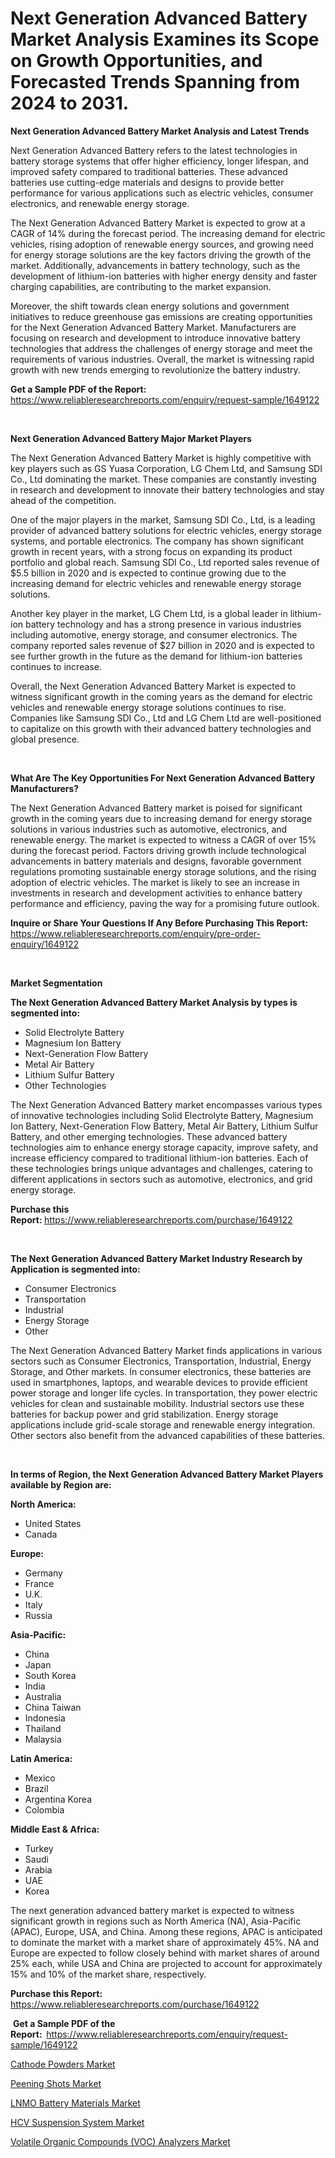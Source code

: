 <p><h1>Next Generation Advanced Battery Market Analysis Examines its Scope on Growth Opportunities, and Forecasted Trends Spanning from 2024 to 2031.</h1></p><p><strong>Next Generation Advanced Battery Market Analysis and Latest Trends</strong></p>
<p><p>Next Generation Advanced Battery refers to the latest technologies in battery storage systems that offer higher efficiency, longer lifespan, and improved safety compared to traditional batteries. These advanced batteries use cutting-edge materials and designs to provide better performance for various applications such as electric vehicles, consumer electronics, and renewable energy storage.</p><p>The Next Generation Advanced Battery Market is expected to grow at a CAGR of 14% during the forecast period. The increasing demand for electric vehicles, rising adoption of renewable energy sources, and growing need for energy storage solutions are the key factors driving the growth of the market. Additionally, advancements in battery technology, such as the development of lithium-ion batteries with higher energy density and faster charging capabilities, are contributing to the market expansion.</p><p>Moreover, the shift towards clean energy solutions and government initiatives to reduce greenhouse gas emissions are creating opportunities for the Next Generation Advanced Battery Market. Manufacturers are focusing on research and development to introduce innovative battery technologies that address the challenges of energy storage and meet the requirements of various industries. Overall, the market is witnessing rapid growth with new trends emerging to revolutionize the battery industry.</p></p>
<p><strong>Get a Sample PDF of the Report:&nbsp;</strong> <a href="https://www.reliableresearchreports.com/enquiry/request-sample/1649122">https://www.reliableresearchreports.com/enquiry/request-sample/1649122</a></p>
<p>&nbsp;</p>
<p><strong>Next Generation Advanced Battery Major Market Players</strong></p>
<p><p>The Next Generation Advanced Battery Market is highly competitive with key players such as GS Yuasa Corporation, LG Chem Ltd, and Samsung SDI Co., Ltd dominating the market. These companies are constantly investing in research and development to innovate their battery technologies and stay ahead of the competition.</p><p>One of the major players in the market, Samsung SDI Co., Ltd, is a leading provider of advanced battery solutions for electric vehicles, energy storage systems, and portable electronics. The company has shown significant growth in recent years, with a strong focus on expanding its product portfolio and global reach. Samsung SDI Co., Ltd reported sales revenue of $5.5 billion in 2020 and is expected to continue growing due to the increasing demand for electric vehicles and renewable energy storage solutions.</p><p>Another key player in the market, LG Chem Ltd, is a global leader in lithium-ion battery technology and has a strong presence in various industries including automotive, energy storage, and consumer electronics. The company reported sales revenue of $27 billion in 2020 and is expected to see further growth in the future as the demand for lithium-ion batteries continues to increase.</p><p>Overall, the Next Generation Advanced Battery Market is expected to witness significant growth in the coming years as the demand for electric vehicles and renewable energy storage solutions continues to rise. Companies like Samsung SDI Co., Ltd and LG Chem Ltd are well-positioned to capitalize on this growth with their advanced battery technologies and global presence.</p></p>
<p>&nbsp;</p>
<p><strong>What Are The Key Opportunities For Next Generation Advanced Battery Manufacturers?</strong></p>
<p><p>The Next Generation Advanced Battery market is poised for significant growth in the coming years due to increasing demand for energy storage solutions in various industries such as automotive, electronics, and renewable energy. The market is expected to witness a CAGR of over 15% during the forecast period. Factors driving growth include technological advancements in battery materials and designs, favorable government regulations promoting sustainable energy storage solutions, and the rising adoption of electric vehicles. The market is likely to see an increase in investments in research and development activities to enhance battery performance and efficiency, paving the way for a promising future outlook.</p></p>
<p><strong>Inquire or Share Your Questions If Any Before Purchasing This Report:</strong> <a href="https://www.reliableresearchreports.com/enquiry/pre-order-enquiry/1649122">https://www.reliableresearchreports.com/enquiry/pre-order-enquiry/1649122</a></p>
<p>&nbsp;</p>
<p><strong>Market Segmentation</strong></p>
<p><strong>The Next Generation Advanced Battery Market Analysis by types is segmented into:</strong></p>
<p><ul><li>Solid Electrolyte Battery</li><li>Magnesium Ion Battery</li><li>Next-Generation Flow Battery</li><li>Metal Air Battery</li><li>Lithium Sulfur Battery</li><li>Other Technologies</li></ul></p>
<p><p>The Next Generation Advanced Battery market encompasses various types of innovative technologies including Solid Electrolyte Battery, Magnesium Ion Battery, Next-Generation Flow Battery, Metal Air Battery, Lithium Sulfur Battery, and other emerging technologies. These advanced battery technologies aim to enhance energy storage capacity, improve safety, and increase efficiency compared to traditional lithium-ion batteries. Each of these technologies brings unique advantages and challenges, catering to different applications in sectors such as automotive, electronics, and grid energy storage.</p></p>
<p><strong>Purchase this Report:&nbsp;</strong><a href="https://www.reliableresearchreports.com/purchase/1649122">https://www.reliableresearchreports.com/purchase/1649122</a></p>
<p>&nbsp;</p>
<p><strong>The Next Generation Advanced Battery Market Industry Research by Application is segmented into:</strong></p>
<p><ul><li>Consumer Electronics</li><li>Transportation</li><li>Industrial</li><li>Energy Storage</li><li>Other</li></ul></p>
<p><p>The Next Generation Advanced Battery Market finds applications in various sectors such as Consumer Electronics, Transportation, Industrial, Energy Storage, and Other markets. In consumer electronics, these batteries are used in smartphones, laptops, and wearable devices to provide efficient power storage and longer life cycles. In transportation, they power electric vehicles for clean and sustainable mobility. Industrial sectors use these batteries for backup power and grid stabilization. Energy storage applications include grid-scale storage and renewable energy integration. Other sectors also benefit from the advanced capabilities of these batteries.</p></p>
<p>&nbsp;</p>
<p><strong>In terms of Region, the Next Generation Advanced Battery Market Players available by Region are:</strong></p>
<p>
    <p> <strong> North America: </strong>
        <ul>
            <li>United States</li>
            <li>Canada</li>
        </ul>
        </p> 
    <p> <strong> Europe: </strong>
        <ul>
            <li>Germany</li>
            <li>France</li>
            <li>U.K.</li>
            <li>Italy</li>
            <li>Russia</li>
        </ul>
        </p> 
    <p> <strong> Asia-Pacific: </strong>
        <ul>
            <li>China</li>
            <li>Japan</li>
            <li>South Korea</li>
            <li>India</li>
            <li>Australia</li>
            <li>China Taiwan</li>
            <li>Indonesia</li>
            <li>Thailand</li>
            <li>Malaysia</li>
        </ul>
        </p> 
    <p> <strong> Latin America: </strong>
        <ul>
            <li>Mexico</li>
            <li>Brazil</li>
            <li>Argentina Korea</li>
            <li>Colombia</li>
        </ul>
        </p> 
    <p> <strong> Middle East & Africa: </strong>
        <ul>
            <li>Turkey</li>
            <li>Saudi</li>
            <li>Arabia</li>
            <li>UAE</li>
            <li>Korea</li>
        </ul>
    </p>
    </p>
<p><p>The next generation advanced battery market is expected to witness significant growth in regions such as North America (NA), Asia-Pacific (APAC), Europe, USA, and China. Among these regions, APAC is anticipated to dominate the market with a market share of approximately 45%. NA and Europe are expected to follow closely behind with market shares of around 25% each, while USA and China are projected to account for approximately 15% and 10% of the market share, respectively.</p></p>
<p><strong>Purchase this Report: </strong><a href="https://www.reliableresearchreports.com/purchase/1649122">https://www.reliableresearchreports.com/purchase/1649122</a></p>
<p>&nbsp;<strong>Get a Sample PDF of the Report:&nbsp;&nbsp;</strong><a href="https://www.reliableresearchreports.com/enquiry/request-sample/1649122">https://www.reliableresearchreports.com/enquiry/request-sample/1649122</a></p>
<p><strong></strong></p>
<p><p><a href="https://github.com/arionmp/Market-Research-Report-List-2/blob/main/cathode-powders-market.md">Cathode Powders Market</a></p><p><a href="https://medium.com/@kennethjensen27/peening-shots-market-trends-and-market-analysis-forecasted-for-period-2024-2031-5da9fa46a45d">Peening Shots Market</a></p><p><a href="https://github.com/markusgodoy/Market-Research-Report-List-2/blob/main/lnmo-battery-materials-market.md">LNMO Battery Materials Market</a></p><p><a href="https://medium.com/@joanacasper19/hcv-suspension-system-market-competitive-analysis-market-trends-and-forecast-to-2031-b285ab49503a">HCV Suspension System Market</a></p><p><a href="https://medium.com/@kennethjensen27/volatile-organic-compounds-voc-analyzers-market-the-key-to-successful-business-strategy-forecast-3c177e930b7a">Volatile Organic Compounds (VOC) Analyzers Market</a></p></p>
